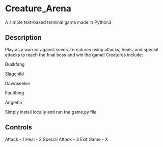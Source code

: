 # Creature_Arena
A simple text-based terminal game made in Python3

## Description
Play as a warrior against several creatures using attacks, heals, and special attacks to reach the final boss and win the game!
Creatures include:

Duskfang

Slagchild 

Dawnseeker 

Foulthing

Anglefin

Simply install locally and run the game.py file
## Controls
Attack - 1
Heal - 2
Special Attack - 3
Exit Game - X
